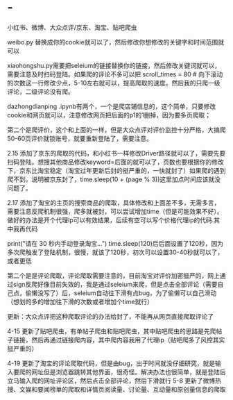 # -
小红书、微博、大众点评/京东、淘宝、贴吧爬虫

weibo.py 替换成你的cookie就可以了，然后修改你想修改的关键字和时间范围就可以

xiaohongshu.py需要把seleium的链接替换你的链接，然后修改关键词就可以，需要注意及时扫码登陆。如果爬的评论不多可以把 scroll_times = 80  # 向下滚动的次数这一行修改少点，5-10左右就可以，提高爬取的速度。然后我的只爬一级评论，二级评论没有爬。

dazhongdianping .ipynb有两个，一个是爬店铺信息的，这个简单，只要修改cookie和网页就可以，注意修改网页把后面的p1的1删掉，因为要多页爬取；

第二个是爬评价，这个和上面的一样，但是大众点评对评价监控十分严格，大搞爬50-60页评价就锁账号，就要重新登陆了，需要注意。

2.15  添加了京东的爬取的代码，和小红书一样修改Driver路径就可以了，需要先要扫码登陆。想搜其他商品修改keyword=后面的就可以了，页数也要根据你的修改下，京东比淘宝稳定（淘宝过年更新后封的挺严重的，一快就封了）如果爬的遇到爬不到，说明被京东封了，time.sleep(10 + (page % 3))这里加点时间应该就没问题了。

2.17  添加了淘宝的主页的搜索商品的爬取，具体修改和上面差不多，无需多言，需要注意反爬机制很强，爬多就被封，可以尝试增加time（但是可能效果不好）。做好的办法是开个代理Ip可以有效结果，后续有空可以写个价格代理ip的代码.其中我再代码

print("请在 30 秒内手动登录淘宝...")
time.sleep(120)后后面设置了120秒，因为多次爬触发了登陆机制，很慢，就该了120秒，初次可以设置30-40秒就可以了，或者更低

第二个是是评论爬取，评论爬取需要注意的，目前淘宝对评价加密挺严的，网上通过sign反爬好像目前失效的，我是通过seleium来爬，但是点击全部评论（需要自己点，偷懒没写了）后，seleium自动往下滑有点bug，为了偷懒可以自己滑动（想划的多的增加往下滑的次数或者增加个time就行）

更新：大众点评把这种爬取评论的办法给封了，不能再从网页直接爬取评论了

4-15 更新了贴吧爬虫，有单帖子爬虫和贴吧爬虫，其中贴吧爬虫的思路是先爬帖子链接，然后再通过链接爬内容，其中爬内容我用了代理ip（贴吧爬多了风控其实挺严重的）

4-19 更新了淘宝的评论爬取代码，但是由bug，出于时间就没仔细研究，就是输入要爬的网址但是浏览器跳转其他界面，很奇怪。解决办法也很简单，就是登陆后立马输入爬的网址评论区，然后点击全部评论，然后下滑就行
5-8 更新了微博热搜、文娱和要闻榜单的爬取和详情页阅读量、讨论量、互动量和原创量信息的爬取
